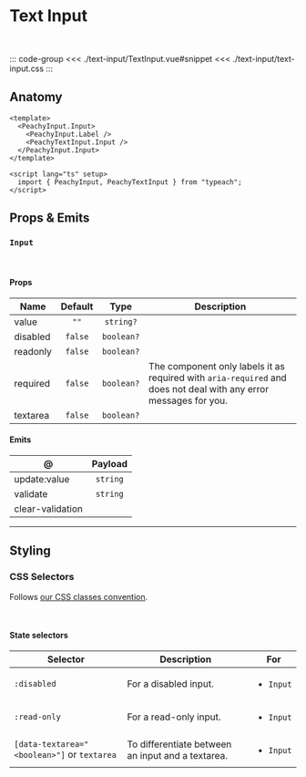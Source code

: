 # Text Input

<br/>

<script lang="ts" setup>
  import TextInput from './text-input/TextInput.vue'
  import './text-input/text-input.css'
</script>

<ClientOnly>
  <ComponentPreview>
      <TextInput />
  </ComponentPreview>
</ClientOnly>

::: code-group
<<< ./text-input/TextInput.vue#snippet
<<< ./text-input/text-input.css
:::

## Anatomy

```vue
<template>
  <PeachyInput.Input>
    <PeachyInput.Label />
    <PeachyTextInput.Input />
  </PeachyInput.Input>
</template>

<script lang="ts" setup>
  import { PeachyInput, PeachyTextInput } from "typeach";
</script>
```

## Props & Emits

### `Input`

<br/>

#### Props

| Name     | Default |    Type    | Description                                                                                                      |
| -------- | :-----: | :--------: | ---------------------------------------------------------------------------------------------------------------- |
| value    |  `""`   | `string?`  |                                                                                                                  |
| disabled | `false` | `boolean?` |                                                                                                                  |
| readonly | `false` | `boolean?` |                                                                                                                  |
| required | `false` | `boolean?` | The component only labels it as required with `aria-required` and does not deal with any error messages for you. |
| textarea | `false` | `boolean?` |                                                                                                                  |

#### Emits

| @                | Payload  |
| ---------------- | :------: |
| update:value     | `string` |
| validate         | `string` |
| clear-validation |          |

<hr/>

## Styling

### CSS Selectors

Follows [our CSS classes convention](/info#styling).

<br />

#### State selectors

| Selector                                    | Description                                       |  For                      |
| ------------------------------------------- | ------------------------------------------------- | ------------------------- |
| `:disabled`                                 | For a disabled input.                             | <ul><li>`Input`</li></ul> |
| `:read-only`                                | For a read-only input.                            | <ul><li>`Input`</li></ul> |
| `[data-textarea="<boolean>"]` or `textarea` | To differentiate between an input and a textarea. | <ul><li>`Input`</li></ul> |
